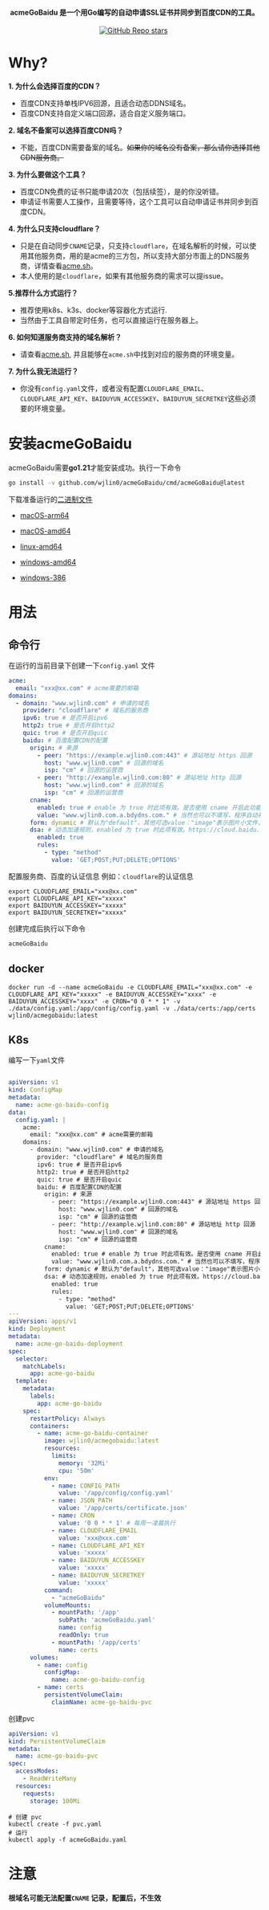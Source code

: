 <h4 align="center">acmeGoBaidu 是一个用Go编写的自动申请SSL证书并同步到百度CDN的工具。</h4>

<p align="center">
<img src="https://img.shields.io/github/go-mod/go-version/wjlin0/acmeGoBaidu?filename=go.mod" alt="">
<a href="https://github.com/wjlin0/acmeGoBaidu/releases/"><img src="https://img.shields.io/github/release/wjlin0/acmeGoBaidu" alt=""></a> 
<a href="https://github.com/wjlin0/acmeGoBaidu" ><img alt="GitHub Repo stars" src="https://img.shields.io/github/stars/wjlin0/acmeGoBaidu"></a>
<a href="https://github.com/wjlin0/acmeGoBaidu/releases"><img src="https://img.shields.io/github/downloads/wjlin0/acmeGoBaidu/total" alt=""></a> 
<a href="https://github.com/wjlin0/acmeGoBaidu"><img src="https://img.shields.io/github/last-commit/wjlin0/PathScan" alt=""></a> 
<a href="https://www.wjlin0.com/"><img src="https://img.shields.io/badge/wjlin0-blog-green" alt=""></a>
</p>

# Why?

**1. 为什么会选择百度的CDN？**

- 百度CDN支持单栈IPV6回源，且适合动态DDNS域名。
- 百度CDN支持自定义端口回源，适合自定义服务端口。

**2. 域名不备案可以选择百度CDN吗？**
- 不能，百度CDN需要备案的域名。~~如果你的域名没有备案，那么请你选择其他CDN服务商。~~


**3. 为什么要做这个工具？**
- 百度CDN免费的证书只能申请20次（包括续签），是的你没听错。
- 申请证书需要人工操作，且需要等待，这个工具可以自动申请证书并同步到百度CDN。

**4. 为什么只支持cloudflare？**
- 只是在自动同步`CNAME`记录，只支持`cloudflare`，在域名解析的时候，可以使用其他服务商，用的是acme的三方包，所以支持大部分市面上的DNS服务商，详情查看[acme.sh](https://github.com/acmesh-official/acme.sh/wiki/dnsapi)。
- 本人使用的是`cloudflare`，如果有其他服务商的需求可以提issue。

**5.推荐什么方式运行？**
- 推荐使用k8s、k3s、docker等容器化方式运行.
- 当然由于工具自带定时任务，也可以直接运行在服务器上。

**6. 如何知道服务商支持的域名解析？**
- 请查看[acme.sh](https://github.com/acmesh-official/acme.sh/wiki/dnsapi#dns_cf), 并且能够在`acme.sh`中找到对应的服务商的环境变量。

**7. 为什么我无法运行？**
- 你没有`config.yaml`文件，或者没有配置`CLOUDFLARE_EMAIL`、`CLOUDFLARE_API_KEY`、`BAIDUYUN_ACCESSKEY`、`BAIDUYUN_SECRETKEY`这些必须要的环境变量。

# 安装acmeGoBaidu

acmeGoBaidu需要**go1.21**才能安装成功。执行一下命令

```sh
go install -v github.com/wjlin0/acmeGoBaidu/cmd/acmeGoBaidu@latest
```
下载准备运行的[二进制文件](https://github.com/wjlin0/acmeGoBaidu/releases/latest)

- [macOS-arm64](https://github.com/wjlin0/acmeGoBaidu/releases/download/v1.0.2/acmeGoBaidu_1.0.2_macOS_arm64.zip)

- [macOS-amd64](https://github.com/wjlin0/acmeGoBaidu/releases/download/v1.0.2/acmeGoBaidu_1.0.2_macOS_amd64.zip)

- [linux-amd64](https://github.com/wjlin0/acmeGoBaidu/releases/download/v1.0.2/acmeGoBaidu_1.0.2_linux_amd64.zip)

- [windows-amd64](https://github.com/wjlin0/acmeGoBaidu/releases/download/v1.0.2/acmeGoBaidu_1.0.2_windows_amd64.zip)

- [windows-386](https://github.com/wjlin0/acmeGoBaidu/releases/download/v1.0.2/acmeGoBaidu_1.0.2_windows_386.zip)


# 用法

## 命令行
在运行的当前目录下创建一下`config.yaml` 文件
```yaml
acme:
  email: "xxx@xx.com" # acme需要的邮箱
domains:
  - domain: "www.wjlin0.com" # 申请的域名
    provider: "cloudflare" # 域名的服务商
    ipv6: true # 是否开启ipv6
    http2: true # 是否开启http2
    quic: true # 是否开启quic
    baidu: # 百度配置CDN的配置 
      origin: # 来源
        - peer: "https://example.wjlin0.com:443" # 源站地址 https 回源
          host: "www.wjlin0.com" # 回源的域名
          isp: "cm" # 回源的运营商
        - peer: "http://example.wjlin0.com:80" # 源站地址 http 回源
          host: "www.wjlin0.com" # 回源的域名
          isp: "cm" # 回源的运营商
      cname: 
        enabled: true # enable 为 true 时此项有效。是否使用 cname 开启此功能会同步 cname 到 域名服务商 （目前支持 cloudflare，主动提需求才会写其他服务商的代码）
        value: "www.wjlin0.com.a.bdydns.com." # 当然也可以不填写，程序自动补充 默认值是 域名.a.bdydns.com.
      form: dynamic # 默认为"default"，其他可选value："image"表示图片小文件，"download"表示大文件下载，"media"表示流媒体点播，"dynamic"表示动静态加速
      dsa: # 动态加速规则，enabled 为 true 时此项有效。https://cloud.baidu.com/doc/CDN/s/gjwvyex4o#%E8%AF%B7%E6%B1%82%E4%BD%93
        enabled: true
        rules:
          - type: "method"
            value: 'GET;POST;PUT;DELETE;OPTIONS'
```
配置服务商、百度的认证信息
例如：`cloudflare`的认证信息

```shell
export CLOUDFLARE_EMAIL="xxx@xx.com"
export CLOUDFLARE_API_KEY="xxxxx"
export BAIDUYUN_ACCESSKEY="xxxxx"
export BAIDUYUN_SECRETKEY="xxxxx"
```

创建完成后执行以下命令
```sh
acmeGoBaidu
```

## docker
```shell
docker run -d --name acmeGoBaidu -e CLOUDFLARE_EMAIL="xxx@xx.com" -e CLOUDFLARE_API_KEY="xxxxx" -e BAIDUYUN_ACCESSKEY="xxxx" -e BAIDUYUN_ACCESSKEY="xxxx" -e CRON="0 0 * * 1" -v ./data/config.yaml:/app/config/config.yaml -v ./data/certs:/app/certs wjlin0/acmegobaidu:latest
```

## K8s
编写一下`yaml`文件

```yaml

apiVersion: v1
kind: ConfigMap
metadata:
  name: acme-go-baidu-config
data:
  config.yaml: |
    acme:
      email: "xxx@xx.com" # acme需要的邮箱
    domains:
      - domain: "www.wjlin0.com" # 申请的域名
        provider: "cloudflare" # 域名的服务商
        ipv6: true # 是否开启ipv6
        http2: true # 是否开启http2
        quic: true # 是否开启quic
        baidu: # 百度配置CDN的配置 
          origin: # 来源
            - peer: "https://example.wjlin0.com:443" # 源站地址 https 回源
              host: "www.wjlin0.com" # 回源的域名
              isp: "cm" # 回源的运营商
            - peer: "http://example.wjlin0.com:80" # 源站地址 http 回源
              host: "www.wjlin0.com" # 回源的域名
              isp: "cm" # 回源的运营商
          cname:
            enabled: true # enable 为 true 时此项有效。是否使用 cname 开启此功能会同步 cname 到 域名服务商 （目前支持 cloudflare，主动提需求才会写其他服务商的代码）
            value: "www.wjlin0.com.a.bdydns.com." # 当然也可以不填写，程序自动补充 默认值是 域名.a.bdydns.com.
          form: dynamic # 默认为"default"，其他可选value："image"表示图片小文件，"download"表示大文件下载，"media"表示流媒体点播，"dynamic"表示动静态加速
          dsa: # 动态加速规则，enabled 为 true 时此项有效。https://cloud.baidu.com/doc/CDN/s/gjwvyex4o#%E8%AF%B7%E6%B1%82%E4%BD%93
            enabled: true
            rules:
              - type: "method"
                value: 'GET;POST;PUT;DELETE;OPTIONS'
---
apiVersion: apps/v1
kind: Deployment
metadata:
  name: acme-go-baidu-deployment
spec:
  selector:
    matchLabels:
      app: acme-go-baidu
  template:
    metadata:
      labels:
        app: acme-go-baidu
    spec:
      restartPolicy: Always
      containers:
        - name: acme-go-baidu-container
          image: wjlin0/acmegobaidu:latest
          resources:
            limits:
              memory: '32Mi'
              cpu: '50m'
          env:
            - name: CONFIG_PATH
              value: '/app/config/config.yaml'
            - name: JSON_PATH
              value: '/app/certs/certificate.json'
            - name: CRON
              value: '0 0 * * 1' # 每周一凌晨执行
            - name: CLOUDFLARE_EMAIL
              value: 'xxx@xxx.com'
            - name: CLOUDFLARE_API_KEY
              value: 'xxxxx'
            - name: BAIDUYUN_ACCESSKEY
              value: 'xxxxx'
            - name: BAIDUYUN_SECRETKEY
              value: 'xxxxx'
          command:
            - "acmeGoBaidu"
          volumeMounts:
            - mountPath: '/app'
              subPath: 'acmeGoBaidu.yaml'
              name: config
              readOnly: true
            - mountPath: '/app/certs'
              name: certs 
      volumes:
        - name: config
          configMap:
            name: acme-go-baidu-config
        - name: certs
          persistentVolumeClaim:
            claimName: acme-go-baidu-pvc
```
创建pvc

```yaml
apiVersion: v1
kind: PersistentVolumeClaim
metadata:
  name: acme-go-baidu-pvc
spec:
  accessModes:
    - ReadWriteMany
  resources:
    requests:
      storage: 100Mi
```


```shell
# 创建 pvc
kubectl create -f pvc.yaml
# 运行
kubectl apply -f acmeGoBaidu.yaml
```


# 注意

**根域名可能无法配置`CNAME` 记录，配置后，不生效**
